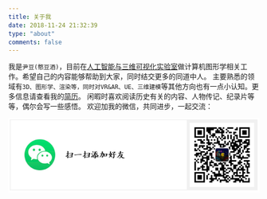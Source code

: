 ```yaml
---
title: 关于我
date: 2018-11-24 21:32:39
type: "about"
comments: false
---
```


我是``尹豆(憨豆酒)``，目前在[人工智能与三维可视化实验室](http://www.ustb-ai3d.cn/index)做计算机图形学相关工作。希望自己的内容能够帮助到大家，同时结交更多的同道中人。
主要熟悉的领域有``3D、图形学、渲染等，同时对VR&AR、UE、三维建模``等其他方向也有一点小认知。更多信息请查看我的[简历](https://douysu.github.io/images/cv-dou.pdf)。
闲暇时喜欢阅读历史有关的内容、人物传记、纪录片等等，偶尔会写一些感悟。
欢迎加我的微信，共同进步，一起交流：
<div><img src="./index/wechat.png" width = 600>